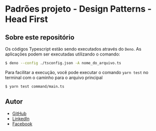 # Padrões projeto - Design Patterns - Head First

## Sobre este repositório

Os códigos Typescript estão sendo executados através do `Deno`. As aplicações podem ser executadas utilizando o comando:

```sh
$ deno --config ./tsconfig.json -A nome_do_arquivo.ts
```

Para facilitar a execução, você pode executar o comando `yarn test` no terminal com o caminho para o arquivo principal

```sh
$ yarn test command/main.ts
```

## Autor

- [GitHub](https://github.com/Nxrth-x)
- [LinkedIn](https://linkedin.com/in/lima-eder)
- [Facebook](https://facebook.com/dcclxxix)
